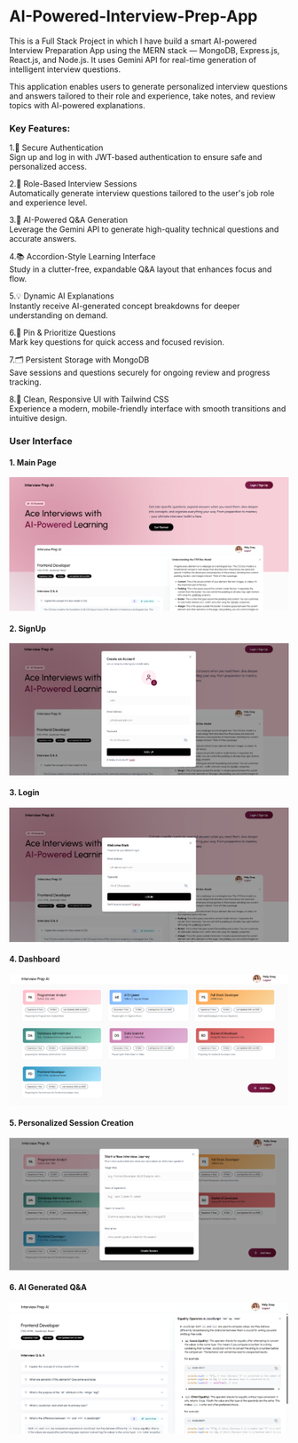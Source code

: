 # AI-Powered-Interview-Prep-App
This is a Full Stack Project in which I have build a smart AI-powered Interview Preparation App using the MERN stack — MongoDB, Express.js, React.js, and Node.js. It uses Gemini API for real-time generation of intelligent interview questions.

This application enables users to generate personalized interview questions and answers tailored to their role and experience, take notes, and review topics with AI-powered explanations.

<h3>Key Features:</h3>

1.🔐 Secure Authentication<br>
Sign up and log in with JWT-based authentication to ensure safe and personalized access.

2.🎯 Role-Based Interview Sessions<br>
Automatically generate interview questions tailored to the user's job role and experience level.

3.🧠 AI-Powered Q&A Generation<br>
Leverage the Gemini API to generate high-quality technical questions and accurate answers.

4.📚 Accordion-Style Learning Interface<br>
Study in a clutter-free, expandable Q&A layout that enhances focus and flow.

5.💡 Dynamic AI Explanations<br>
Instantly receive AI-generated concept breakdowns for deeper understanding on demand.

6.📌 Pin & Prioritize Questions<br>
Mark key questions for quick access and focused revision.

7.🗂️ Persistent Storage with MongoDB<br>
Save sessions and questions securely for ongoing review and progress tracking.

8.🎨 Clean, Responsive UI with Tailwind CSS<br>
Experience a modern, mobile-friendly interface with smooth transitions and intuitive design.

<h3>User Interface</h3>
<h4>1. Main Page</h4>
<img src="https://github.com/KhushiMahto/AI-Powered-Interview-Prep-App/blob/5083060baf97915b1ccb1f7a77f8e26f60de9d0f/InterviewPrepAI_Screenshots/MainPage.png"/><br>

<h4>2. SignUp</h4>
<img src="https://github.com/KhushiMahto/AI-Powered-Interview-Prep-App/blob/715310abb3b538a255c8cb1d6bfcda14ba9bce30/InterviewPrepAI_Screenshots/Signup.png"/><br>

<h4>3. Login</h4>
<img src="https://github.com/KhushiMahto/AI-Powered-Interview-Prep-App/blob/f862689376b1c29ff6b6eaa847f847caf1325b43/InterviewPrepAI_Screenshots/Login.png" /><br>

<h4>4. Dashboard</h4>
<img src="https://github.com/KhushiMahto/AI-Powered-Interview-Prep-App/blob/0c3a76892ae05db98af2fa3883c964f35735dc43/InterviewPrepAI_Screenshots/Dashboard.png" /><br>

<h4>5. Personalized Session Creation</h4>
<img src="https://github.com/KhushiMahto/AI-Powered-Interview-Prep-App/blob/6f9894c11708c8225f9d5b2b7138b3bf777a78e1/InterviewPrepAI_Screenshots/SessionCreation.png" /><br>

<h4>6. AI Generated Q&A</h4>
<img src="https://github.com/KhushiMahto/AI-Powered-Interview-Prep-App/blob/bbe2b582313e1e7866c736148b2e49ac06e34647/InterviewPrepAI_Screenshots/AIGeneratedQ%26A.png" /><br>


